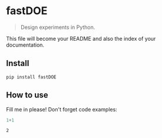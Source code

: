 # fastDOE
> Design experiments in Python.


This file will become your README and also the index of your documentation.

## Install

`pip install fastDOE`

## How to use

Fill me in please! Don't forget code examples:

```python
1+1
```




    2


